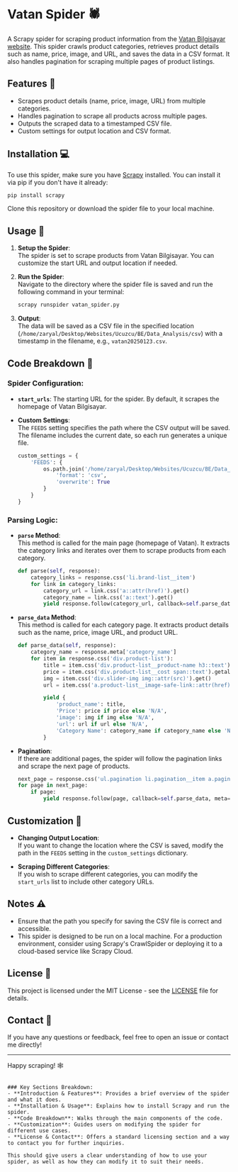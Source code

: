 
# Vatan Spider 🕷️

A Scrapy spider for scraping product information from the [Vatan Bilgisayar website](https://www.vatanbilgisayar.com/). This spider crawls product categories, retrieves product details such as name, price, image, and URL, and saves the data in a CSV format. It also handles pagination for scraping multiple pages of product listings.

## Features 🌟

- Scrapes product details (name, price, image, URL) from multiple categories.
- Handles pagination to scrape all products across multiple pages.
- Outputs the scraped data to a timestamped CSV file.
- Custom settings for output location and CSV format.

## Installation 💻

To use this spider, make sure you have [Scrapy](https://scrapy.org/) installed. You can install it via pip if you don't have it already:

```bash
pip install scrapy
```

Clone this repository or download the spider file to your local machine.

## Usage 🚀

1. **Setup the Spider**:  
   The spider is set to scrape products from Vatan Bilgisayar. You can customize the start URL and output location if needed.

2. **Run the Spider**:  
   Navigate to the directory where the spider file is saved and run the following command in your terminal:

   ```bash
   scrapy runspider vatan_spider.py
   ```

3. **Output**:  
   The data will be saved as a CSV file in the specified location (`/home/zaryal/Desktop/Websites/Ucuzcu/BE/Data_Analysis/csv`) with a timestamp in the filename, e.g., `vatan20250123.csv`.

## Code Breakdown 📝

### Spider Configuration:

- **`start_urls`**: The starting URL for the spider. By default, it scrapes the homepage of Vatan Bilgisayar.
  
- **Custom Settings**:  
  The `FEEDS` setting specifies the path where the CSV output will be saved. The filename includes the current date, so each run generates a unique file.

  ```python
  custom_settings = {
      'FEEDS': {
          os.path.join('/home/zaryal/Desktop/Websites/Ucuzcu/BE/Data_Analysis/csv', f'vatan{datetime.now().strftime("%Y%m%d")}.csv'): {
              'format': 'csv',
              'overwrite': True
          }
      }
  }
  ```

### Parsing Logic:

- **`parse` Method**:  
  This method is called for the main page (homepage of Vatan). It extracts the category links and iterates over them to scrape products from each category.

  ```python
  def parse(self, response):
      category_links = response.css('li.brand-list__item')
      for link in category_links:
          category_url = link.css('a::attr(href)').get()
          category_name = link.css('a::text').get()
          yield response.follow(category_url, callback=self.parse_data, meta={'category_name': category_name})
  ```

- **`parse_data` Method**:  
  This method is called for each category page. It extracts product details such as the name, price, image URL, and product URL.

  ```python
  def parse_data(self, response):
      category_name = response.meta['category_name']
      for item in response.css('div.product-list'):
          title = item.css('div.product-list__product-name h3::text').get()
          price = item.css('div.product-list__cost span::text').getall()
          img = item.css('div.slider-img img::attr(src)').get()
          url = item.css('a.product-list__image-safe-link::attr(href)').get()

          yield {
              'product_name': title,
              'Price': price if price else 'N/A',
              'image': img if img else 'N/A',
              'url': url if url else 'N/A',
              'Category Name': category_name if category_name else 'N/A'
          }
  ```

- **Pagination**:  
  If there are additional pages, the spider will follow the pagination links and scrape the next page of products.

  ```python
  next_page = response.css('ul.pagination li.pagination__item a.pagination__content::attr(href)').extract()
  for page in next_page:
      if page:
          yield response.follow(page, callback=self.parse_data, meta={'category_name': category_name})
  ```

## Customization 🔧

- **Changing Output Location**:  
  If you want to change the location where the CSV is saved, modify the path in the `FEEDS` setting in the `custom_settings` dictionary.
  
- **Scraping Different Categories**:  
  If you wish to scrape different categories, you can modify the `start_urls` list to include other category URLs.

## Notes ⚠️

- Ensure that the path you specify for saving the CSV file is correct and accessible.
- This spider is designed to be run on a local machine. For a production environment, consider using Scrapy's CrawlSpider or deploying it to a cloud-based service like Scrapy Cloud.

## License 📜

This project is licensed under the MIT License - see the [LICENSE](LICENSE) file for details.

## Contact 📧

If you have any questions or feedback, feel free to open an issue or contact me directly!

---

Happy scraping! 🕸️
```

### Key Sections Breakdown:
- **Introduction & Features**: Provides a brief overview of the spider and what it does.
- **Installation & Usage**: Explains how to install Scrapy and run the spider.
- **Code Breakdown**: Walks through the main components of the code.
- **Customization**: Guides users on modifying the spider for different use cases.
- **License & Contact**: Offers a standard licensing section and a way to contact you for further inquiries.

This should give users a clear understanding of how to use your spider, as well as how they can modify it to suit their needs.
